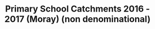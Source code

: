 ---
schema: default
title: Primary School Catchments 2016 - 2017 (Moray) (non denominational)
organization: Moray Council
notes: Primary School Catchments 01/01/2016 - 13/08/2017 (Moray) (non denominational)In  Moray, the education authority discharges its duty to secure adequate  and efficient education for the local authority area by operating a  “catchment area” system to enable parents/carers to comply with their  duty to provide efficient education for their child(ren).  The zones  (catchment areas) are shown as delineated areas on maps.  Information on  these catchment areas is available at the Moray Council website.Most  parents of children living within the catchment area will choose for  their children to attend the designated primary and secondary school for  their catchment area.If  a parent wishes their child to be enrolled at a school which is not the  designated catchment area school for their postal address, they must  make an out-of-zone ‘placing request’.  
resources:

  - name: Primary School Catchments 2016 - 2017 (Moray) (non denominational) FEATURE LAYER
  - url: 
  - format: FEATURE LAYER

license: 
category:

  - education

  - Open Data

  - boundaries


  - 

maintainer: Tim Wisniewski
maintainer_email: tim@timwis.com
---